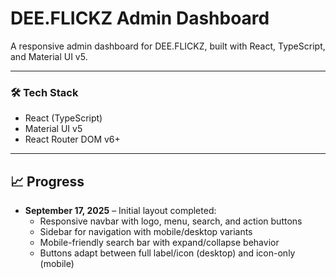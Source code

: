 # DEE.FLICKZ Admin Dashboard

A responsive admin dashboard for DEE.FLICKZ, built with React, TypeScript, and Material UI v5.

---

### 🛠 Tech Stack

- React (TypeScript)
- Material UI v5
- React Router DOM v6+

---

## 📈 Progress

- **September 17, 2025** – Initial layout completed:
  - Responsive navbar with logo, menu, search, and action buttons
  - Sidebar for navigation with mobile/desktop variants
  - Mobile-friendly search bar with expand/collapse behavior
  - Buttons adapt between full label/icon (desktop) and icon-only (mobile)
